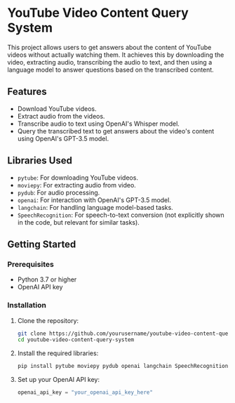 # YouTube Video Content Query System

This project allows users to get answers about the content of YouTube videos without actually watching them. It achieves this by downloading the video, extracting audio, transcribing the audio to text, and then using a language model to answer questions based on the transcribed content.

## Features

- Download YouTube videos.
- Extract audio from the videos.
- Transcribe audio to text using OpenAI's Whisper model.
- Query the transcribed text to get answers about the video's content using OpenAI's GPT-3.5 model.

## Libraries Used

- `pytube`: For downloading YouTube videos.
- `moviepy`: For extracting audio from video.
- `pydub`: For audio processing.
- `openai`: For interaction with OpenAI's GPT-3.5 model.
- `langchain`: For handling language model-based tasks.
- `SpeechRecognition`: For speech-to-text conversion (not explicitly shown in the code, but relevant for similar tasks).

## Getting Started

### Prerequisites

- Python 3.7 or higher
- OpenAI API key

### Installation

1. Clone the repository:

    ```bash
    git clone https://github.com/yourusername/youtube-video-content-query-system.git
    cd youtube-video-content-query-system
    ```

2. Install the required libraries:

    ```bash
    pip install pytube moviepy pydub openai langchain SpeechRecognition
    ```

3. Set up your OpenAI API key:

    ```python
    openai_api_key = "your_openai_api_key_here"
    ```

